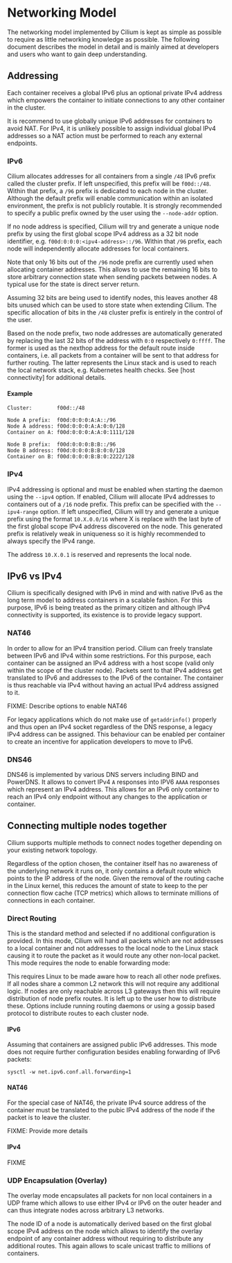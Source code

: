 # Networking Model

The networking model implemented by Cilium is kept as simple as possible to
require as little networking knowledge as possible. The following document
describes the model in detail and is mainly aimed at developers and users who
want to gain deep understanding.

## Addressing

Each container receives a global IPv6 plus an optional private IPv4 address
which empowers the container to initiate connections to any other container in
the cluster.

It is recommend to use globally unique IPv6 addresses for containers
to avoid NAT. For IPv4, it is unlikely possible to assign individual global
IPv4 addresses so a NAT action must be performed to reach any external
endpoints.

### IPv6

Cilium allocates addresses for all containers from a single `/48` IPv6 prefix
called the cluster prefix. If left unspecified, this prefix will be `f00d::/48`.
Within that prefix, a `/96` prefix is dedicated to each node in the cluster.
Although the default prefix will enable communication within an isolated
environment, the prefix is not publicly routable. It is strongly recommended to
specify a public prefix owned by the user using the `--node-addr` option.

If no node address is specified, Cilium will try and generate a unique node
prefix by using the first global scope IPv4 address as a 32 bit node identifier,
e.g. `f00d:0:0:0:<ipv4-address>::/96`. Within that `/96` prefix, each node will
independently allocate addresses for local containers.

Note that only 16 bits out of the `/96` node prefix are currently used when
allocating container addresses. This allows to use the remaining 16 bits to
store arbitrary connection state when sending packets between nodes. A typical
use for the state is direct server return.

Assuming 32 bits are being used to identify nodes, this leaves another 48 bits
unused which can be used to store state when extending Cilium. The specific
allocation of bits in the `/48` cluster prefix is entirely in the control of
the user.

Based on the node prefix, two node addresses are automatically generated by
replacing the last 32 bits of the address with `0:0` respectively `0:ffff`. The
former is used as the nexthop address for the default route inside containers,
i.e. all packets from a container will be sent to that address for further
routing. The latter represents the Linux stack and is used to reach the local
network stack, e.g. Kubernetes health checks. See [host connectivity] for
additional details.

#### Example

```
Cluster:        f00d::/48

Node A prefix:  f00d:0:0:0:A:A::/96
Node A address: f00d:0:0:0:A:A:0:0/128
Container on A: f00d:0:0:0:A:A:0:1111/128

Node B prefix:  f00d:0:0:0:B:B::/96
Node B address: f00d:0:0:0:B:B:0:0/128
Container on B: f00d:0:0:0:B:B:0:2222/128
```

### IPv4

IPv4 addressing is optional and must be enabled when starting the daemon using
the `--ipv4` option. If enabled, Cilium will allocate IPv4 addresses to
containers out of a `/16` node prefix. This prefix can be specified with the
`--ipv4-range` option. If left unspecified, Cilium will try and generate a
unique prefix using the format `10.X.0.0/16` where X is replace with the last
byte of the first global scope IPv4 address discovered on the node. This
generated prefix is relatively weak in uniqueness so it is highly recommended
to always specify the IPv4 range.

The address `10.X.0.1` is reserved and represents the local node.

## IPv6 vs IPv4

Cilium is specifically designed with IPv6 in mind and with native IPv6 as the
long term model to address containers in a scalable fashion. For this purpose,
IPv6 is being treated as the primary citizen and although IPv4 connectivity is
supported, its existence is to provide legacy support.

### NAT46

In order to allow for an IPv4 transition period. Cilium can freely translate
between IPv6 and IPv4 within some restrictions. For this purpose, each
container can be assigned an IPv4 address with a host scope (valid only within
the scope of the cluster node). Packets sent to that IPv4 address get
translated to IPv6 and addresses to the IPv6 of the container. The container
is thus reachable via IPv4 without having an actual IPv4 address assigned to
it.

FIXME: Describe options to enable NAT46

For legacy applications which do not make use of `getaddrinfo()` properly and
thus open an IPv4 socket regardless of the DNS response, a legacy IPv4 address
can be assigned. This behaviour can be enabled per container to create an
incentive for application developers to move to IPv6.

### DNS46

DNS46 is implemented by various DNS servers including BIND and PowerDNS. It
allows to convert IPv4 `A` responses into IPV6 `AAAA` responses which
represent an IPv4 address. This allows for an IPv6 only container to reach
an IPv4 only endpoint without any changes to the application or container.

## Connecting multiple nodes together

Cilium supports multiple methods to connect nodes together depending on your
existing network topology.

Regardless of the option chosen, the container itself has no awareness of the
underlying network it runs on, it only contains a default route which points to
the IP address of the node. Given the removal of the routing cache in the Linux
kernel, this reduces the amount of state to keep to the per connection flow
cache (TCP metrics) which allows to terminate millions of connections in each
container.

### Direct Routing

This is the standard method and selected if no additional configuration is
provided. In this mode, Cilium will hand all packets which are not
addresses to a local container and not addresses to the local node to the Linux
stack causing it to route the packet as it would route any other non-local
packet. This mode requires the node to enable forwarding mode:


This requires Linux to be made aware how to reach all other node prefixes. If
all nodes share a common L2 network this will not require any additional logic.
If nodes are only reachable across L3 gateways then this will require
distribution of node prefix routes. It is left up to the user how to distribute
these. Options include running routing daemons or using a gossip based protocol
to distribute routes to each cluster node.

#### IPv6

Assuming that containers are assigned public IPv6 addresses. This mode does not
require further configuration besides enabling forwarding of IPv6 packets:

```
sysctl -w net.ipv6.conf.all.forwarding=1
```

#### NAT46

For the special case of NAT46, the private IPv4 source address of the container
must be translated to the pubic IPv4 address of the node if the packet is to
leave the cluster.

FIXME: Provide more details

#### IPv4

FIXME

### UDP Encapsulation (Overlay)

The overlay mode encapsulates all packets for non local containers in a UDP
frame which allows to use either IPv4 or IPv6 on the outer header and can
thus integrate nodes across arbitrary L3 networks.

The node ID of a node is automatically derived based on the first global
scope IPv4 address on the node which allows to identify the overlay endpoint
of any container address without requiring to distribute any additional
routes. This again allows to scale unicast traffic to millions of containers.
